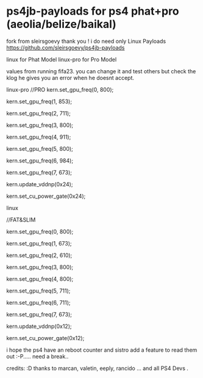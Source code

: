 # ps4jb-payloads for ps4 phat+pro (aeolia/belize/baikal) 

fork from sleirsgoevy thank you ! i do need only Linux Payloads
https://github.com/sleirsgoevy/ps4jb-payloads


linux for Phat Model
linux-pro for Pro Model

values from running fifa23. 
you can change it and test others but check the klog he gives you an error when he doesnt accept. 

linux-pro
//PRO
kern.set_gpu_freq(0, 800);

kern.set_gpu_freq(1, 853);

kern.set_gpu_freq(2, 711);

kern.set_gpu_freq(3, 800);

kern.set_gpu_freq(4, 911);

kern.set_gpu_freq(5, 800);

kern.set_gpu_freq(6, 984);

kern.set_gpu_freq(7, 673);

kern.update_vddnp(0x24);

kern.set_cu_power_gate(0x24);

linux

//FAT&SLIM

kern.set_gpu_freq(0, 800);

kern.set_gpu_freq(1, 673);

kern.set_gpu_freq(2, 610);

kern.set_gpu_freq(3, 800);

kern.set_gpu_freq(4, 800);

kern.set_gpu_freq(5, 711);

kern.set_gpu_freq(6, 711);

kern.set_gpu_freq(7, 673);

kern.update_vddnp(0x12);

kern.set_cu_power_gate(0x12);


i hope the ps4 have an reboot counter and sistro add a feature to read them out :-P..... need a break..

credits: :D
thanks to marcan, valetin, eeply, rancido ... and all PS4 Devs . 
